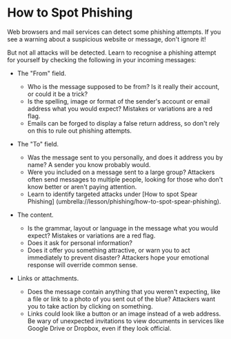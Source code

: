 [Title]: # (How to Spot Phishing)
[Order]: # (2)

**How to Spot Phishing**
==============================

Web browsers and mail services can detect some phishing attempts. If you see a warning about a suspicious website or message, don't ignore it!   

But not all attacks will be detected. Learn to recognise a phishing attempt for yourself by checking the following in your incoming messages:

*   The "From" field. 

	* Who is the message supposed to be from? Is it really their account, or could it be a trick? 
	* Is the spelling, image or format of the sender's account or email address what you would expect? Mistakes or variations are a red flag. 
	* Emails can be forged to display a false return address, so don't rely on this to rule out phishing attempts.  

* The "To" field.
	* Was the message sent to you personally, and does it address you by name? A sender you know probably would.  
	* Were you included on a message sent to a large group? Attackers often send messages to multiple people, looking for those who don't know better or aren't paying attention. 
	* Learn to identify targeted attacks under [How to spot Spear Phishing] (umbrella://lesson/phishing/how-to-spot-spear-phishing). 
 
*   The content. 

	* Is the grammar, layout or language in the message what you would 
	expect? Mistakes or variations are a red flag.
	* Does it ask for personal information? 
	* Does it offer you 
	something attractive, or warn you to act immediately to prevent disaster? Attackers hope your emotional response will override common sense.
*   Links or attachments. 
	* Does the message contain anything that you weren't expecting, like a file or link to a photo of you sent out of the blue? Attackers want you to take action by clicking on something. 
	* Links could look like a button or an image instead of a web address. Be wary of unexpected invitations to view documents in services like Google Drive or Dropbox, even if they look official.